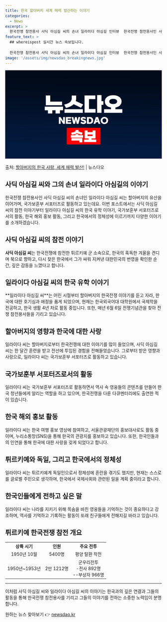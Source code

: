 ```yaml
---
title: 한국 할아버지 세계 매력 발산하는 이야기
categories:
  - News
excerpt: >
  한국전쟁 참전용사 사딕 아심길 씨의 손녀 일라이다 아심길 인터뷰  한국전쟁 참전용사인 사딕 아심길 씨의 손녀…
feature_text: >
  ## whereispost 실시간 뉴스 속보입니다.

  한국전쟁 참전용사 사딕 아심길 씨의 손녀 일라이다 아심길 인터뷰  한국전쟁 참전용사인 사딕 아심길 씨의 손녀…
image: '/assets/img/newsdao_breakingnews.jpg'
---
```


![뉴스다오 속보](/assets/img/newsdao_breakingnews.jpg)

<p>출처: <a href="https://newsdao.kr/4446" rel="dofollow">할아버지의 한국 사랑, 세계 매력 발산!</a> | 뉴스다오</p>

<h2 data-ke-size="size26">사딕 아심길 씨와 그의 손녀 일라이다 아심길의 이야기</h2>
<p data-ke-size="size16">한국전쟁 참전용사인 사딕 아심길 씨의 손녀인 일라이다 아심길 씨는 할아버지의 유산을 이어가며, 국가보훈부 서포터즈로 활동하고 있는데요. 이번 포스트에서는 사딕 아심길 씨의 참전 이야기부터 일라이다 아심길 씨의 한국 유학 이야기, 국가보훈부 서포터즈로서의 활동, 한국 해외 홍보 활동, 그리고 한국에서의 정체성에 이르기까지 다양한 이야기를 소개하겠습니다.</p>

<h2 data-ke-size="size26">사딕 아심길 씨의 참전 이야기</h2>
<pdata-ke-size="size16"><b>사딕 아심길 씨</b>는 한국전쟁에 참전한 튀르키예 군 소속으로, 한국의 혹독한 겨울을 견디며 북으로 향하고, 다시 찾은 한국에서 그가 싸워 지켜낸 대한민국의 번영을 확인한 순간, 깊은 감동을 느꼈다고 합니다.</p>

<h2 data-ke-size="size26">일라이다 아심길 씨의 한국 유학 이야기</h2>
<p data-ke-size="size16">**일라이다 아심길 씨**는 어린 시절부터 할아버지의 한국전쟁 이야기를 듣고 자라, 한국에 대한 호기심과 애정을 품게 되었으며, 현재는 한국외국어대 대학원에서 국제학을 전공하고, 한국 생활 4년 차로 활동 중입니다. 또한, 매년 6월 6일 전쟁기념관을 찾아 전쟁 참전용사들을 기리고 있습니다.</p>

<h2 data-ke-size="size26">할아버지의 영향과 한국에 대한 사랑</h2>
<p data-ke-size="size16">일라이다 씨는 할아버지로부터 한국전쟁에 대한 이야기를 많이 들었으며, 사딕 아심길 씨는 한 달간 훈련을 받고 전선에 투입된 경험을 전해들었습니다. 그로부터 받은 영향과 사랑으로, 일라이다 씨는 국가보훈부 서포터즈로 활동하고 있습니다.</p>

<h2 data-ke-size="size26">국가보훈부 서포터즈로서의 활동</h2>
<p data-ke-size="size16">일라이다 씨는 국가보훈부 서포터즈로 활동하면서 역사 속 영웅들의 콘텐츠를 만들어 한국 청년들에게 알리는 역할을 하고 있으며, 한국전쟁을 다룬 다큐멘터리에도 출연한 적이 있습니다.</p>

<h2 data-ke-size="size26">한국 해외 홍보 활동</h2>
<p data-ke-size="size16">일라이다 씨는 한국 여행 홍보 영상에 참여하고, 서울관광재단의 홍보대사로도 활동 중이며, 누리소통망(SNS)을 통해 한국의 관광지를 홍보하고 있습니다. 또한, 한국인들과의 인연을 통해 한국에 대한 사랑을 갖게 되었다고 합니다.</p>

<h2 data-ke-size="size26">튀르키예와 독일, 그리고 한국에서의 정체성</h2>
<p data-ke-size="size16">일라이다 씨는 튀르키예계 독일인으로서 정체성에 혼란을 겪기도 했지만, 현재는 스스로를 글로벌 주민으로 생각하며, 한국에서 국제사회와 관련된 일을 계획 중이라고 합니다.</p>

<h2 data-ke-size="size26">한국인들에게 전하고 싶은 말</h2>
<p data-ke-size="size16">일라이다 씨는 나라를 지키기 위해 목숨을 바친 영웅들을 기억하는 것이 중요하다고 강조하며, 역사를 기억하고 기록하는 활동이 또래 친구들에게 전해지길 바라고 있습니다.</p>

<h2 data-ke-size="size26">튀르키예 한국전쟁 참전 개요</h2>
<table>
	<tr>
		<td style="text-align: center; height: 17px;"><b>상륙 시기</b></td>
		<td style="text-align: center; height: 17px;"><b>인원</b></td>
		<td style="text-align: center; height: 17px;"><b>주요 전투</b></td>
	</tr>
	<tr>
		<td style="text-align: center; height: 17px;">1950년 10월</td>
		<td style="text-align: center; height: 17px;">5400명</td>
		<td style="text-align: center; height: 17px;">평양 탈환 작전</td>
	</tr>
	<tr>
		<td style="text-align: center; height: 17px;">1950년~1953년</td>
		<td style="text-align: center; height: 17px;">2만 1212명</td>
		<td style="text-align: center; height: 17px;">군우리전투<br>-전사 892명<br>--부상자 966명</td>
	</tr>
</table>
<hr>
<p data-ke-size="size16">이처럼 사딕 아심길 씨와 일라이다 아심길 씨의 이야기는 한국과의 깊은 연결과 그들의 활동을 통해 한국전쟁 참전용사를 기리고 그들의 이야기를 전하는 소중한 노력임이 분명합니다.</p> 

원하는 뉴스 찾아보기 👉 <a href="https://newsdao.kr" rel="dofollow">newsdao.kr</a>


